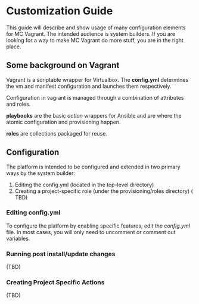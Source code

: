 # Customization Guide

This guide will describe and show usage of many configuration elements for
MC Vagrant. The intended audience is system builders. If you are
looking for a way to make MC Vagrant do more stuff, you are in the right
place.

## Some background on Vagrant

Vagrant is a scriptable wrapper for Virtualbox. The **config.yml**
determines the vm and manifest configuration and launches them respectively.

Configuration in vagrant is managed through a combination of attributes and roles.

**playbooks**  are the basic *action* wrappers for Ansible and are where the atomic
configuration and provisioning happen.

**roles** are collections packaged for reuse.

## Configuration

The platform is intended to be configured and extended in two primary ways
by the system builder:

1. Editing the config.yml (located in the top-level directory)
2. Creating a project-specific role (under the provisioning/roles directory) ( TBD)

### Editing config.yml

To configure the platform by enabling specific features, edit the *config.yml*
file. In most cases, you will only need to uncomment or comment out variables.

        

### Running post install/update changes

(TBD)

### Creating Project Specific Actions

(TBD)
